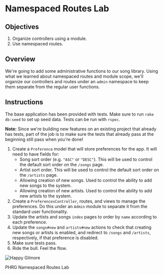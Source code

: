 # Namespaced Routes Lab

## Objectives

1. Organize controllers using a module.
2. Use namespaced routes.

## Overview

We're going to add some administrative functions to our song library.
Using what we learned about namespaced routes and module scope, we'll
organize our controllers and routes under an `admin` namespace to keep
them separate from the regular user functions.

## Instructions

The base application has been provided with tests. Make sure to run
`rake db:seed` to set up seed data. Tests can be run with `rspec`.

**Note:** Since we're building new features on an existing project that
already has tests, part of the job is to make sure the tests that
already pass at the beginning still pass when you're done!

1. Create a `Preference` model that will store preferences for the app. It will need
   to have fields for:
   * Song sort order (e.g. `"ASC"` or `"DESC"`). This will be used to control the default sort order on the `/songs` page.
   * Artist sort order. This will be used to control the default sort order on the `/artists` page.
   * Allowing creation of new songs. Used to control the ability to add new songs to the system.
   * Allowing creation of new artists. Used to control the ability to add new artists to the system.
2. Create a `PreferencesController`, routes, and views to manage the preferences. Do this under an `Admin` module to separate it from the standard user functionality.
3. Update the artists and songs `index` pages to order by `name` according to each preference.
4. Update the `songs#new` and `artists#new` actions to check that creating new songs or artists is enabled, and redirect to `/songs` and `/artists`, respectively, if that preference is disabled.
5. Make sure tests pass.
6. Ride the bull. Feel the flow.

![Happy Gilmore](http://i.giphy.com/h2Q9ZYee54UOk.gif)

<p data-visibility='hidden'>PHRG Namespaced Routes Lab</p>